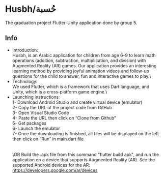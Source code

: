 # Husbh/حُسبة
The graduation project Flutter-Unity application done by group 5.
## Info
- Introduction:\
Husbh, is an Arabic application for children from age 6-9 to learn math operations (addition, subtraction, multiplication, and division) with Augmented Reality (AR) games. Our application provides an interesting learning method by providing joyful animation videos and follow-up questions for the child to answer, fun and interactive games to play.\
- Technology:\
We used Flutter, which is a framework that uses Dart language, and Unity, which is a cross-platform game engine.\
- Launching instructions:\
1- Download Android Studio and create virtual device (emulator) \
2- Copy the URL of the project code from GitHub\
3- Open Visual Studio Code\
4- Paste the URL then click on “Clone from Github”\
5- Get packages\
6- Launch the emulator\
7- Once the downloading is finished, all files will be displayed on the left then click on “Run” in main.dart file\
\
\
\OR
Build the .apk file from this command "flutter build apk", and run the application on a device that supports Augmented Reality (AR).
See the supported Android devices for the AR: https://developers.google.com/ar/devices
